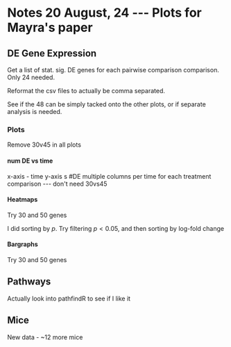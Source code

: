 # Notes 20 August, 24 --- Plots for Mayra's paper

## DE Gene Expression

Get a list of stat. sig. DE genes for each pairwise comparison comparison. Only 24 needed. 

Reformat the csv files to actually be comma separated. 

See if the 48 can be simply tacked onto the other plots, or if separate analysis is needed. 

### Plots

Remove 30v45 in all plots

#### num DE vs time

x-axis - time
y-axis s #DE
multiple columns per time for each treatment comparison --- don't need 30vs45

#### Heatmaps

Try 30 and 50 genes

I did sorting by $p$. Try filtering $p < 0.05$, and then sorting by log-fold change

#### Bargraphs 

Try 30 and 50 genes
 

## Pathways

Actually look into pathfindR to see if I like it


## Mice 
New data - ~12 more mice


